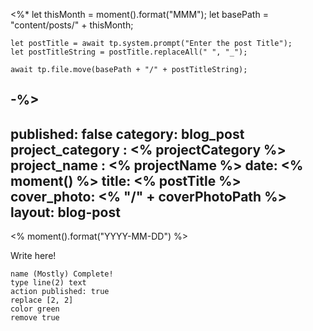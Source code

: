 <%* 
	let thisMonth = moment().format("MMM");
	let basePath = "content/posts/" + thisMonth;
	
	let postTitle = await tp.system.prompt("Enter the post Title");
	let postTitleString = postTitle.replaceAll(" ", "_");

	await tp.file.move(basePath + "/" + postTitleString);
-%>
---
published: false
category: blog_post
project_category : <% projectCategory %>
project_name : <% projectName %>
date: <% moment() %>
title: <% postTitle %>
cover_photo: <% "/" + coverPhotoPath %>
layout: blog-post
---


<% moment().format("YYYY-MM-DD") %>


Write here!


```button
name (Mostly) Complete!
type line(2) text
action published: true
replace [2, 2]
color green
remove true
```
